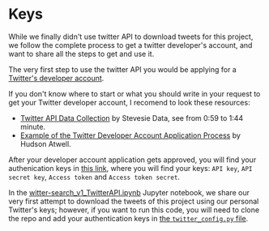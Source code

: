 # Keys
While we finally didn't use twitter API to download tweets for this project, we follow the complete process to get a twitter developer's account, and want to share all the steps to get and use it.

The very first step to use the twitter API you would be applying for a [Twitter's developer account](https://developer.twitter.com/en/apply-for-access).

If you don't know where to start or what you should write in your request to get your Twitter developer account, I recomend to look these resources:
- [Twitter API Data Collection](https://youtu.be/Jl-_dDqSaUQ?t=59) by Stevesie Data, see from 0:59 to 1:44 minute.
- [Example of the Twitter Developer Account Application Process](https://wptweetboost.com/example-of-the-twitter-developer-account-application-process/) by Hudson Atwell.

After your developer account application gets approved, you will find your authenication keys in [this link](https://developer.twitter.com/en/apps), where you will find your keys: `API key`, `API secret key`, `Access token` and `Access token secret`.

In the [witter-search_v1_TwitterAPI.ipynb](https://github.com/vcuspinera/Canada_response_covid/blob/master/src/twitter-search_v1_TwitterAPI.ipynb) Jupyter notebook, we share our very first attempt to download the tweets of this project using our personal Twitter's keys; however, if you want to run this code, you will need to clone the repo and add your authentication keys in [the `twitter_config.py` file](https://github.com/vcuspinera/Canada_response_covid/blob/master/keys/twitter_config.py).
